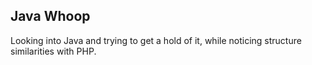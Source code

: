 ## Java Whoop
Looking into Java and trying to get a hold of it, while noticing structure similarities with PHP.
